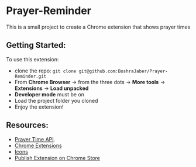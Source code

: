 # Prayer-Reminder
This is a small project to create a Chrome extension that shows prayer times 


## Getting Started:
To use this extension:
* clone the repo: `git clone git@github.com:BoshraJaber/Prayer-Reminder.git`
* From **Chrome Browser** -> from the three dots -> **More tools** -> **Extensions** -> **Load unpacked** 
* **Developer mode** must be on
* Load the project folder you cloned 
* Enjoy the extension! 

## Resources:
* [Prayer Time API](https://prayertimes.date/api/docs/today).
* [Chrome Extensions](https://developer.chrome.com/docs/extensions/mv3/manifest/)
* [Icons](./icon.md)
* [Publish Extension on Chrome Store](https://developer.chrome.com/docs/webstore/register/)